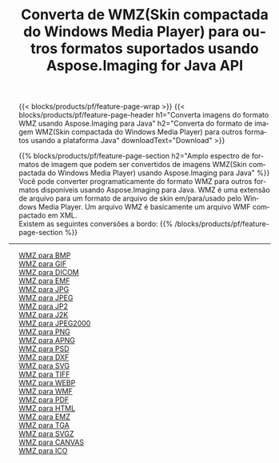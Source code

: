﻿---
title: Converta de WMZ(Skin compactada do Windows Media Player) para outros formatos suportados usando Aspose.Imaging for Java API 
weight: 3920
url: /pt/java/conversion/from/wmz 
lang: pt
langdirlevel: 2
locales: zh-hans,ja,it,ru,de,es,fr,nl,id,lt,pl,pt,vi,tr,ko,zh-hant,ar,hi,th,sv,cs,uk,he
description: Aspose.Imaging pode converter facilmente de WMZ(Skin compactada do Windows Media Player) para outros formatos usando a plataforma Java
---

{{< blocks/products/pf/feature-page-wrap >}}
{{< blocks/products/pf/feature-page-header h1="Converta imagens do formato WMZ usando Aspose.Imaging para Java" h2="Converta do formato de imagem WMZ(Skin compactada do Windows Media Player) para outros formatos usando a plataforma Java" downloadText="Download" >}}


{{% blocks/products/pf/feature-page-section  h2="Amplo espectro de formatos de imagem que podem ser convertidos de imagens WMZ(Skin compactada do Windows Media Player) usando Aspose.Imaging para Java" %}}
Você pode converter programaticamente do formato WMZ para outros formatos disponíveis usando
Aspose.Imaging para Java. WMZ é uma extensão de arquivo para um formato de arquivo de skin em/para/usado pelo Windows Media Player. Um arquivo WMZ é basicamente um arquivo WMF compactado em XML.
<br/>
Existem as seguintes conversões a bordo:
{{% /blocks/products/pf/feature-page-section %}}
<div class="container-fluid productfamilypage bg-gray">
    <div class="convertypes bg-gray agp-content section">
        <div class="container">
		<hr style="margin-left:-20px;"/>
		<div class="row other-converters">
		    <div class='col-md-2 other-converter remove-lp remove-rp'><a href="/imaging/pt/java/conversion/wmz-to-bmp" >WMZ para BMP</a></div><div class='col-md-2 other-converter remove-lp remove-rp'><a href="/imaging/pt/java/conversion/wmz-to-gif" >WMZ para GIF</a></div><div class='col-md-2 other-converter remove-lp remove-rp'><a href="/imaging/pt/java/conversion/wmz-to-dicom" >WMZ para DICOM</a></div><div class='col-md-2 other-converter remove-lp remove-rp'><a href="/imaging/pt/java/conversion/wmz-to-emf" >WMZ para EMF</a></div><div class='col-md-2 other-converter remove-lp remove-rp'><a href="/imaging/pt/java/conversion/wmz-to-jpg" >WMZ para JPG</a></div><div class='col-md-2 other-converter remove-lp remove-rp'><a href="/imaging/pt/java/conversion/wmz-to-jpeg" >WMZ para JPEG</a></div><div class='col-md-2 other-converter remove-lp remove-rp'><a href="/imaging/pt/java/conversion/wmz-to-jp2" >WMZ para JP2</a></div><div class='col-md-2 other-converter remove-lp remove-rp'><a href="/imaging/pt/java/conversion/wmz-to-j2k" >WMZ para J2K</a></div><div class='col-md-2 other-converter remove-lp remove-rp'><a href="/imaging/pt/java/conversion/wmz-to-jpeg2000" >WMZ para JPEG2000</a></div><div class='col-md-2 other-converter remove-lp remove-rp'><a href="/imaging/pt/java/conversion/wmz-to-png" >WMZ para PNG</a></div><div class='col-md-2 other-converter remove-lp remove-rp'><a href="/imaging/pt/java/conversion/wmz-to-apng" >WMZ para APNG</a></div><div class='col-md-2 other-converter remove-lp remove-rp'><a href="/imaging/pt/java/conversion/wmz-to-psd" >WMZ para PSD</a></div><div class='col-md-2 other-converter remove-lp remove-rp'><a href="/imaging/pt/java/conversion/wmz-to-dxf" >WMZ para DXF</a></div><div class='col-md-2 other-converter remove-lp remove-rp'><a href="/imaging/pt/java/conversion/wmz-to-svg" >WMZ para SVG</a></div><div class='col-md-2 other-converter remove-lp remove-rp'><a href="/imaging/pt/java/conversion/wmz-to-tiff" >WMZ para TIFF</a></div><div class='col-md-2 other-converter remove-lp remove-rp'><a href="/imaging/pt/java/conversion/wmz-to-webp" >WMZ para WEBP</a></div><div class='col-md-2 other-converter remove-lp remove-rp'><a href="/imaging/pt/java/conversion/wmz-to-wmf" >WMZ para WMF</a></div><div class='col-md-2 other-converter remove-lp remove-rp'><a href="/imaging/pt/java/conversion/wmz-to-pdf" >WMZ para PDF</a></div><div class='col-md-2 other-converter remove-lp remove-rp'><a href="/imaging/pt/java/conversion/wmz-to-html" >WMZ para HTML</a></div><div class='col-md-2 other-converter remove-lp remove-rp'><a href="/imaging/pt/java/conversion/wmz-to-emz" >WMZ para EMZ</a></div><div class='col-md-2 other-converter remove-lp remove-rp'><a href="/imaging/pt/java/conversion/wmz-to-tga" >WMZ para TGA</a></div><div class='col-md-2 other-converter remove-lp remove-rp'><a href="/imaging/pt/java/conversion/wmz-to-svgz" >WMZ para SVGZ</a></div><div class='col-md-2 other-converter remove-lp remove-rp'><a href="/imaging/pt/java/conversion/wmz-to-canvas" >WMZ para CANVAS</a></div><div class='col-md-2 other-converter remove-lp remove-rp'><a href="/imaging/pt/java/conversion/wmz-to-ico" >WMZ para ICO</a></div>
                </div>
        </div>
    </div>
</div>
<br/>

